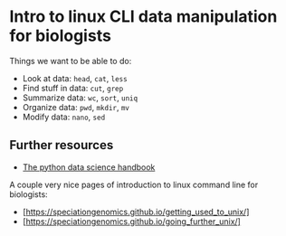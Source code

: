 # Intro to linux CLI data manipulation for biologists


Things we want to be able to do:
* Look at data: `head`, `cat`, `less`
* Find stuff in data: `cut`, `grep`
* Summarize data: `wc`, `sort`, `uniq`
* Organize data: `pwd`, `mkdir`, `mv`
* Modify data: `nano`, `sed`

## Further resources

* [The python data science handbook](https://jakevdp.github.io/PythonDataScienceHandbook/)

A couple very nice pages of introduction to linux command line
for biologists:
* [https://speciationgenomics.github.io/getting_used_to_unix/]
* [https://speciationgenomics.github.io/going_further_unix/]
